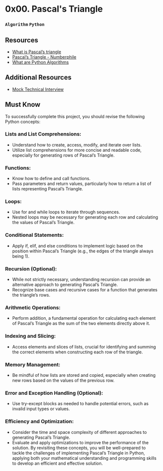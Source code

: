 # 0x00. Pascal's Triangle
### `Algorithm` `Python`

## Resources
* [What is Pascal’s triangle](https://intranet.alxswe.com/rltoken/F458nFkW9StJum2zPI4khg)
* [Pascal’s Triangle - Numberphile](https://intranet.alxswe.com/rltoken/XXMN2RVCCGcF5l5ZnUIv8Q)
* [What are Python Algorithms](https://intranet.alxswe.com/rltoken/q5v0xbgrVxG4Nf-fV-BW2w)
## Additional Resources
* [Mock Technical Interview](https://intranet.alxswe.com/rltoken/vKf7Spm4xxFMom3x4Jx52g)

## Must Know
To successfully complete this project, you should revise the following Python concepts:

### Lists and List Comprehensions:

* Understand how to create, access, modify, and iterate over lists.
* Utilize list comprehensions for more concise and readable code, especially for generating rows of Pascal’s Triangle.
### Functions:

* Know how to define and call functions.
* Pass parameters and return values, particularly how to return a list of lists representing Pascal’s Triangle.
### Loops:

* Use for and while loops to iterate through sequences.
* Nested loops may be necessary for generating each row and calculating the values of Pascal’s Triangle.
### Conditional Statements:
* Apply if, elif, and else conditions to implement logic based on the position within Pascal’s Triangle (e.g., the edges of the triangle always being 1).
### Recursion (Optional):

* While not strictly necessary, understanding recursion can provide an alternative approach to generating Pascal’s Triangle.
* Recognize base cases and recursive cases for a function that generates the triangle’s rows.
### Arithmetic Operations:

* Perform addition, a fundamental operation for calculating each element of Pascal’s Triangle as the sum of the two elements directly above it.
### Indexing and Slicing:

* Access elements and slices of lists, crucial for identifying and summing the correct elements when constructing each row of the triangle.
### Memory Management:

* Be mindful of how lists are stored and copied, especially when creating new rows based on the values of the previous row.
### Error and Exception Handling (Optional):

* Use try-except blocks as needed to handle potential errors, such as invalid input types or values.
### Efficiency and Optimization:

* Consider the time and space complexity of different approaches to generating Pascal’s Triangle.
* Evaluate and apply optimizations to improve the performance of the solution.
By revisiting these concepts, you will be well-prepared to tackle the challenges of implementing Pascal’s Triangle in Python, applying both your mathematical understanding and programming skills to develop an efficient and effective solution.
